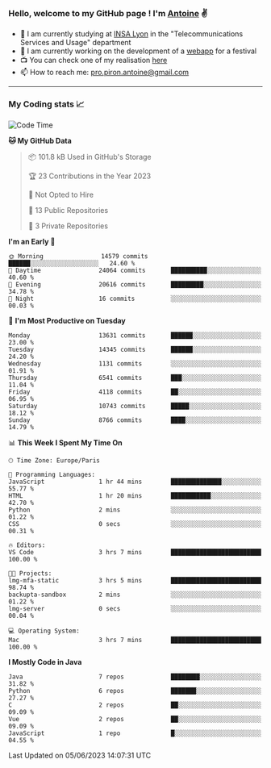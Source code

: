 ### Hello, welcome to my GitHub page ! I'm [Antoine](https://github.com/AntoinePiron) ✌️

- 🌱 I am currently studying at [INSA Lyon](https://www.insa-lyon.fr) in the "Telecommunications Services and Usage" department
- 🔭 I am currently working on the development of a [webapp](https://github.com/24HeuresINSA/Overbookd) for a festival
- 📺 You can check one of my realisation [here](https://astustc.fr)
- 📫 How to reach me: [pro.piron.antoine@gmail.com](mailto:pro.piron.antoine@gmail.com)

---

### My Coding stats 📈
<!--START_SECTION:waka-->
![Code Time](http://img.shields.io/badge/Code%20Time-139%20hrs%2053%20mins-blue)

**🐱 My GitHub Data** 

> 📦 101.8 kB Used in GitHub's Storage 
 > 
> 🏆 23 Contributions in the Year 2023
 > 
> 🚫 Not Opted to Hire
 > 
> 📜 13 Public Repositories 
 > 
> 🔑 3 Private Repositories 
 > 
**I'm an Early 🐤** 

```text
🌞 Morning                14579 commits       ██████░░░░░░░░░░░░░░░░░░░   24.60 % 
🌆 Daytime                24064 commits       ██████████░░░░░░░░░░░░░░░   40.60 % 
🌃 Evening                20616 commits       █████████░░░░░░░░░░░░░░░░   34.78 % 
🌙 Night                  16 commits          ░░░░░░░░░░░░░░░░░░░░░░░░░   00.03 % 
```
📅 **I'm Most Productive on Tuesday** 

```text
Monday                   13631 commits       ██████░░░░░░░░░░░░░░░░░░░   23.00 % 
Tuesday                  14345 commits       ██████░░░░░░░░░░░░░░░░░░░   24.20 % 
Wednesday                1131 commits        ░░░░░░░░░░░░░░░░░░░░░░░░░   01.91 % 
Thursday                 6541 commits        ███░░░░░░░░░░░░░░░░░░░░░░   11.04 % 
Friday                   4118 commits        ██░░░░░░░░░░░░░░░░░░░░░░░   06.95 % 
Saturday                 10743 commits       █████░░░░░░░░░░░░░░░░░░░░   18.12 % 
Sunday                   8766 commits        ████░░░░░░░░░░░░░░░░░░░░░   14.79 % 
```


📊 **This Week I Spent My Time On** 

```text
🕑︎ Time Zone: Europe/Paris

💬 Programming Languages: 
JavaScript               1 hr 44 mins        ██████████████░░░░░░░░░░░   55.77 % 
HTML                     1 hr 20 mins        ███████████░░░░░░░░░░░░░░   42.70 % 
Python                   2 mins              ░░░░░░░░░░░░░░░░░░░░░░░░░   01.22 % 
CSS                      0 secs              ░░░░░░░░░░░░░░░░░░░░░░░░░   00.31 % 

🔥 Editors: 
VS Code                  3 hrs 7 mins        █████████████████████████   100.00 % 

🐱‍💻 Projects: 
lmg-mfa-static           3 hrs 5 mins        █████████████████████████   98.74 % 
backupta-sandbox         2 mins              ░░░░░░░░░░░░░░░░░░░░░░░░░   01.22 % 
lmg-server               0 secs              ░░░░░░░░░░░░░░░░░░░░░░░░░   00.04 % 

💻 Operating System: 
Mac                      3 hrs 7 mins        █████████████████████████   100.00 % 
```

**I Mostly Code in Java** 

```text
Java                     7 repos             ████████░░░░░░░░░░░░░░░░░   31.82 % 
Python                   6 repos             ███████░░░░░░░░░░░░░░░░░░   27.27 % 
C                        2 repos             ██░░░░░░░░░░░░░░░░░░░░░░░   09.09 % 
Vue                      2 repos             ██░░░░░░░░░░░░░░░░░░░░░░░   09.09 % 
JavaScript               1 repo              █░░░░░░░░░░░░░░░░░░░░░░░░   04.55 % 
```




 Last Updated on 05/06/2023 14:07:31 UTC
<!--END_SECTION:waka-->
